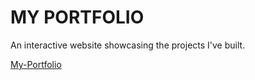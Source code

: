 # MY PORTFOLIO

An interactive website showcasing the projects I've built.

[My-Portfolio](https://portfolio-itismemyselfandis-projects.vercel.app/)

